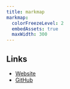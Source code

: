```yaml
---
title: markmap
markmap:
  colorFreezeLevel: 2
  embedAssets: true
  maxWidth: 300
---
```


<script src="https://cdn.jsdelivr.net/npm/d3@7"></script>
<script src="https://cdn.jsdelivr.net/npm/markmap-view"></script>

## Links

- [Website](https://markmap.js.org/)
- [GitHub](https://github.com/gera2ld/markmap)

<svg id="markmap" style="width: 800px; height: 800px"></svg>

<script>
  const { markmap } = window;
  const { Markmap, loadCSS, loadJS } = markmap;
</script>
